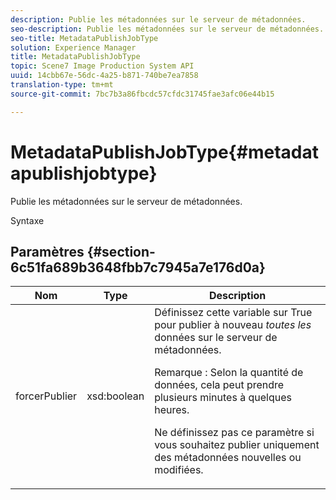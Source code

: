 ```yaml
---
description: Publie les métadonnées sur le serveur de métadonnées.
seo-description: Publie les métadonnées sur le serveur de métadonnées.
seo-title: MetadataPublishJobType
solution: Experience Manager
title: MetadataPublishJobType
topic: Scene7 Image Production System API
uuid: 14cbb67e-56dc-4a25-b871-740be7ea7858
translation-type: tm+mt
source-git-commit: 7bc7b3a86fbcdc57cfdc31745fae3afc06e44b15

---
```



# MetadataPublishJobType{#metadatapublishjobtype}

Publie les métadonnées sur le serveur de métadonnées.

Syntaxe

## Paramètres {#section-6c51fa689b3648fbb7c7945a7e176d0a}

<table id="table_23B5CFC5C3F946F9AFDB6A83A1AAB7AF"> 
 <thead> 
  <tr> 
   <th colname="col1" class="entry"> Nom </th> 
   <th colname="col2" class="entry"> Type </th> 
   <th colname="col3" class="entry"> Description </th> 
  </tr> 
 </thead>
 <tbody> 
  <tr> 
   <td colname="col1"> <span class="codeph"> <span class="varname"> forcerPublier</span></span> </td> 
   <td colname="col2"> <span class="codeph"> xsd:boolean</span> </td> 
   <td colname="col3">Définissez cette variable sur <span class="codeph"> True</span> pour publier à nouveau <i>toutes les</i> données sur le serveur de métadonnées. <p>Remarque :  Selon la quantité de données, cela peut prendre plusieurs minutes à quelques heures. </p><p>Ne définissez pas ce paramètre si vous souhaitez publier uniquement des métadonnées nouvelles ou modifiées. </p></td> 
  </tr> 
 </tbody> 
</table>

